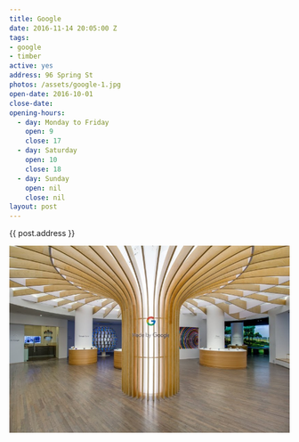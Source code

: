 ```yaml
---
title: Google
date: 2016-11-14 20:05:00 Z
tags:
- google
- timber
active: yes
address: 96 Spring St
photos: /assets/google-1.jpg
open-date: 2016-10-01
close-date:
opening-hours:
  - day: Monday to Friday
    open: 9
    close: 17
  - day: Saturday
    open: 10
    close: 18
  - day: Sunday
    open: nil
    close: nil
layout: post
---
```


{{ post.address }}

![image-title-here](/assets/google-1.jpg)
